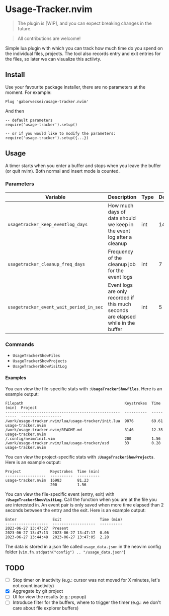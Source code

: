 # Usage-Tracker.nvim

> The plugin is [WIP], and you can expect breaking changes in the future.

> All contributions are welcome!

Simple lua plugin with which you can track how much time do you spend on the individual files, projects.
The tool also records entry and exit entries for the files, so later we can visualize this actiivty.

## Install

Use your favourite package installer, there are no parameters at the moment. For example:

```
Plug 'gaborvecsei/usage-tracker.nvim'
```

And then

```
-- default parameters
require('usage-tracker').setup()

-- or if you would like to modify the parameters:
require('usage-tracker').setup({...})
```

## Usage

A timer starts when you enter a buffer and stops when you leave the buffer (or quit nvim).
Both normal and insert mode is counted.

### Parameters

| Variable                                | Description                                                                       | Type | Default |
|-----------------------------------------|-----------------------------------------------------------------------------------|------|---------|
| `usagetracker_keep_eventlog_days`       | How much days of data should we keep in the event log after a cleanup             | int  | 14      |
| `usagetracker_cleanup_freq_days`        | Frequency of the cleanup job for the event logs                                   | int  | 7       |
| `usagetracker_event_wait_period_in_sec` | Event logs are only recorded if this much seconds are elapsed while in the buffer | int  | 5       |

### Commands

- `UsageTrackerShowFiles`
- `UsageTrackerShowProjects`
- `UsageTrackerShowVisitLog`

#### Examples

You can view the file-specific stats with **`:UsageTrackerShowFiles`**. Here is an example output:

```
Filepath                                             Keystrokes  Time (min)  Project
---------------------------------------------------  ----------  ----------  ------------------
/work/usage-tracker.nvim/lua/usage-tracker/init.lua  9876        69.61       usage-tracker.nvim
/work/usage-tracker.nvim/README.md                   3146        12.35       usage-tracker.nvim
/.config/nvim/init.vim                               200         1.56
/work/usage-tracker.nvim/lua/usage-tracker/asd       33          0.28        usage-tracker.nvim
```

You can view the project-specific stats with **`:UsageTrackerShowProjects`**. Here is an example output:

```
Project             Keystrokes  Time (min)
------------------  ----------  ----------
usage-tracker.nvim  16983       81.23
                    200         1.56
```

You can view the file-specific event (entry, exit) with **`:UsageTrackerShowVisitLog`**.
Call the function when you are at the file you are interested in.
An event pair is only saved when more time elapsed than 2 seconds between the entry and the exit.
Here is an example output:

```
Enter                Exit                 Time (min)
-------------------  -------------------  ----------
2023-06-27 13:47:27  Present                        
2023-06-27 13:47:13  2023-06-27 13:47:17  0.06      
2023-06-27 13:44:48  2023-06-27 13:47:05  2.28      
```

The data is stored in a json file called `usage_data.json` in the neovim config folder (`vim.fn.stdpath("config") .. "/usage_data.json"`)

## TODO

- [ ] Stop timer on inactivity (e.g.: cursor was not moved for X minutes, let's not count inactivity)
- [x] Aggregate by git project
- [ ] UI for view the results (e.g.: popup)
- [ ] Introduce filter for the buffers, where to trigger the timer (e.g.: we don't care about file explorer buffers)
